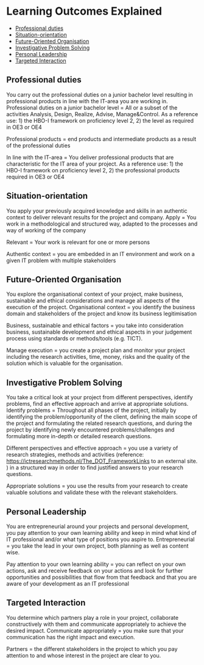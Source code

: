 # Learning Outcomes Explained

- [Professional duties](#professional-duties)
- [Situation-orientation](#situation-orientation)
- [Future-Oriented Organisation](#future-oriented-organisation)
- [Investigative Problem Solving](#investigative-problem-solving)
- [Personal Leadership](#personal-leadership)
- [Targeted Interaction](#targeted-interaction)

## Professional duties
You carry out the professional duties on a junior bachelor level resulting in professional products in line with the IT-area you are working in.
Professional duties on a junior bachelor level = All or a subset of the activities Analysis, Design, Realize, Advise, Manage&Control. As a reference use: 1) the HBO-I framework on proficiency level 2, 2) the level as required in OE3 or OE4

Professional products = end products and intermediate products as a result of the professional duties

In line with the IT-area =  You deliver professional products that are characteristic for the IT area of your project. As a reference use: 1) the HBO-I framework on proficiency level 2, 2) the professional products required in OE3 or OE4


## Situation-orientation 
You apply your previously acquired knowledge and skills in an authentic context to deliver relevant results for the project and company.
Apply = You work in a methodological and structured way, adapted to the processes and way of working of the company

Relevant  = Your work is relevant for one or more persons

Authentic context = you are embedded in an IT environment and work on a given IT problem with multiple stakeholders


## Future-Oriented Organisation 
You explore the organisational context of your project, make business, sustainable and ethical considerations and manage all aspects of the execution of the project.
Organisational context = you identify the business domain and stakeholders of the project and know its business legitimisation

Business, sustainable and ethical factors = you take into consideration business, sustainable development and ethical aspects in your judgement process using standards or methods/tools (e.g. TICT).

Manage execution = you create a project plan and monitor your project including the research activities, time, money, risks and the quality of the solution which is valuable for the organisation.


## Investigative Problem Solving 
You take a critical look at your project from different perspectives, identify problems, find an effective approach and arrive at appropriate solutions.
Identify problems = Throughout all phases of the project, initially by identifying the problem/opportunity of the client, defining the main scope of the project and formulating the related research questions, and during the project by identifying newly encountered problems/challenges and formulating more in-depth or detailed research questions.

Different perspectives and effective approach = you use a variety of research strategies, methods and activities (reference: https://ictresearchmethods.nl/The_DOT_FrameworkLinks to an external site. ) in a structured way in order to find justified answers to your research questions.

Appropriate solutions = you use the results from your research to create valuable solutions and validate these with the relevant stakeholders.


## Personal Leadership
You are entrepreneurial around your projects and personal development, you pay attention to your own learning ability and keep in mind what kind of IT professional and/or what type of positions you aspire to.
Entrepreneurial = you take the lead in your own project, both planning as well as content wise.

Pay attention to your own learning ability = you can reflect on your own actions, ask and receive feedback on your actions and look for further opportunities and possibilities that flow from that feedback and that you are aware of your development as an IT professional


## Targeted Interaction
You determine which partners play a role in your project, collaborate constructively with them and communicate appropriately to achieve the desired impact.
Communicate appropriately = you make sure that your communication has the right impact and execution.

Partners = the different stakeholders in the project to which you pay attention to and whose interest in the project are clear to you.
